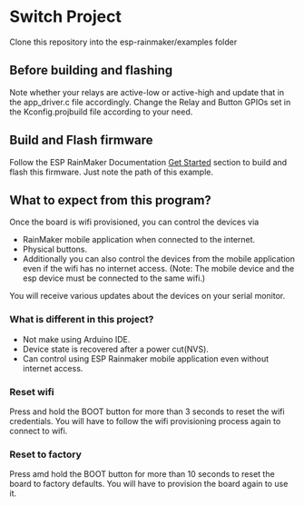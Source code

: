 # Switch Project

Clone this repository into the esp-rainmaker/examples folder

## Before building and flashing 

Note whether your relays are active-low or active-high and update that in the app_driver.c file accordingly.
Change the Relay and Button GPIOs set in the Kconfig.projbuild file according to your need.

## Build and Flash firmware

Follow the ESP RainMaker Documentation [Get Started](https://rainmaker.espressif.com/docs/get-started.html) section to build and flash this firmware. Just note the path of this example.

## What to expect from this program?

Once the board is wifi provisioned, you can control the devices via
+ RainMaker mobile application when connected to the internet.
+ Physical buttons.
+ Additionally you can also control the devices from the mobile application even if the wifi has no internet access.
  (Note: The mobile device and the esp device must be connected to the same wifi.)

You will receive various updates about the devices on your serial monitor.

### What is different in this project?

+ Not make using Arduino IDE.
+ Device state is recovered after a power cut(NVS).
+ Can control using ESP Rainmaker mobile application even without internet access.

### Reset wifi

Press and hold the BOOT button for more than 3 seconds to reset the wifi credentials. You will have to follow the wifi provisioning process again to connect to wifi.

### Reset to factory 

Press amd hold the BOOT button for more than 10 seconds to reset the board to factory defaults. You will have to provision the board again to use it.
